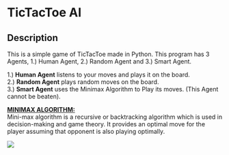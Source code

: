 # TicTacToe AI

## Description
This is a simple game of TicTacToe made in Python. This program has 3 Agents, 1.) Human Agent, 2.) Random Agent and 3.) Smart Agent.

1.) **Human Agent** listens to your moves and plays it on the board.\
2.) **Random Agent** plays random moves on the board.\
3.) **Smart Agent** uses the Minimax Algorithm to Play its moves. (This Agent cannot be beaten).

<span style="text-decoration:underline">**MINIMAX ALGORITHM:**</span>\
Mini-max algorithm is a recursive or backtracking algorithm which is used in decision-making and game theory. It provides an optimal move for the player assuming that opponent is also playing optimally.

<img src='https://static.javatpoint.com/tutorial/ai/images/mini-max-algorithm-in-ai-step1.png'>